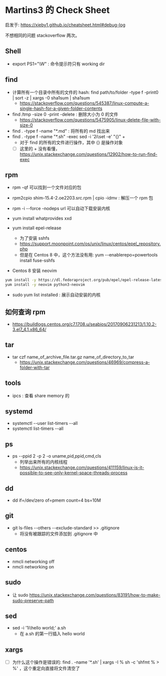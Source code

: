 # Martins3 的 Check Sheet

启发于: https://xieby1.github.io/cheatsheet.html#debug-log

不想相同的问题 stackoverflow 两次。

## Shell
- export PS1="\W" : 命令提示符只有 working dir

## find
- 计算所有一个目录中所有的文件的 hash: find path/to/folder -type f -print0 | sort -z | xargs -0 sha1sum | sha1sum
  - https://stackoverflow.com/questions/545387/linux-compute-a-single-hash-for-a-given-folder-contents
- find /tmp -size 0 -print -delete : 删除大小为 0 的文件
  - https://stackoverflow.com/questions/5475905/linux-delete-file-with-size-0
- find . -type f -name "*.md" : 将所有的 md 找出来
- find . -type f -name "*.sh" -exec sed -i '2i\set -e' "{}" +
  - 对于 find 的所有的文件进行操作，其中 {} 是操作对象
  - [ ] 这里的 + 没有看懂，https://unix.stackexchange.com/questions/12902/how-to-run-find-exec

## rpm
- rpm -qf 可以找到一个文件对应的包
- rpm2cpio shim-15.4-2.oe2203.src.rpm | cpio -idmv  : 解压一个 rpm 包
- rpm -i --force -nodeps url 可以自动下载安装内核
- yum install whatprovides xxd
- yum install epel-release
  - 为了安装 sshfs
  - https://support.moonpoint.com/os/unix/linux/centos/epel_repository.php
  - 但是在 Centos 8 中，这个方法没有用: yum --enablerepo=powertools install fuse-sshfs

- Centos 8 安装 neovim
```sh
yum install -y https://dl.fedoraproject.org/pub/epel/epel-release-latest-8.noarch.rpm
yum install -y neovim python3-neovim
```

- sudo yum list installed : 展示自动安装的内核

## 如何查询 rpm
- https://buildlogs.centos.org/c7.1708.u/seabios/20170906231213/1.10.2-3.el7_4.1.x86_64/

## tar
- tar czf name_of_archive_file.tar.gz name_of_directory_to_tar
  - https://unix.stackexchange.com/questions/46969/compress-a-folder-with-tar

## tools
- ipcs : 查看 share memory 的

## systemd
- systemctl --user list-timers --all
- systemctl list-timers --all

## ps
- ps --ppid 2 -p 2 -o uname,pid,ppid,cmd,cls
  - 列举出来所有的内核线程
  - https://unix.stackexchange.com/questions/411159/linux-is-it-possible-to-see-only-kernel-space-threads-process

## dd
- dd if=/dev/zero of=pmem count=4 bs=10M

## git
- git ls-files --others --exclude-standard >> .gitignore
  - 将没有被跟踪的文件添加到 .gitignore 中

## centos
- nmcli networking off
- nmcli networking on

## sudo
- 让 sudo https://unix.stackexchange.com/questions/83191/how-to-make-sudo-preserve-path

## sed
- sed -i '1i\hello world;' a.sh
  - 在 a.sh 的第一行插入 hello world

## xargs
- [ ] 为什么这个操作是错误的: find . -name '*.sh' | xargs -I % sh -c 'shfmt % > %' ，这个重定向直接将文件清空了

